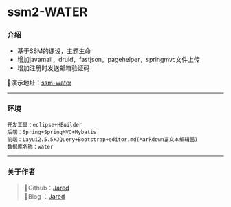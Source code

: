 # ssm2-WATER
### 介绍
- 基于SSM的课设，主题生命 
- 增加javamail，druid，fastjson，pagehelper，springmvc文件上传  
- 增加注册时发送邮箱验证码

 :mega:演示地址：[ssm-water](sss)

---
    
### 环境
    开发工具：eclipse+HBuilder 
    后端：Spring+SpringMVC+Mybatis 
    前端：Layui2.5.5+JQuery+Bootstrap+editor.md(Markdown富文本编辑器)
    数据库名称：water

---

### 关于作者
> :mega:Github：[Jared](https://github.com/Jaredtop)  
> :mega:Blog ：[Jared](https://blog.csdn.net/qq_39105615)
